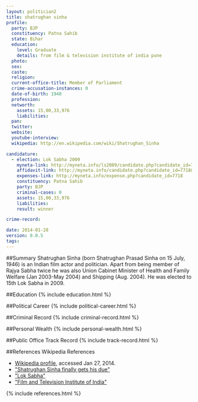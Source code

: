 ```yaml
---
layout: politician2
title: shatrughan sinha
profile: 
  party: BJP
  constituency: Patna Sahib
  state: Bihar
  education: 
    level: Graduate
    details: from film & television institute of india pune
  photo: 
  sex: 
  caste: 
  religion: 
  current-office-title: Member of Parliament
  crime-accusation-instances: 0
  date-of-birth: 1948
  profession: 
  networth: 
    assets: 15,00,33,976
    liabilities: 
  pan: 
  twitter: 
  website: 
  youtube-interview: 
  wikipedia: http://en.wikipedia.com/wiki/Shatrughan_Sinha

candidature: 
  - election: Lok Sabha 2009
    myneta-link: http://myneta.info/ls2009/candidate.php?candidate_id=7718
    affidavit-link: http://myneta.info/candidate.php?candidate_id=7718&scan=original
    expenses-link: http://myneta.info/expense.php?candidate_id=7718
    constituency: Patna Sahib 
    party: BJP
    criminal-cases: 0
    assets: 15,00,33,976
    liabilities: 
    result: winner 

crime-record: 

date: 2014-01-28
version: 0.0.5
tags: 
---
```

##Summary
Shatrughan Sinha (born Shatrughan Prasad Sinha on 15 July, 1946) is an Indian film actor and politician. Apart from being member of Rajya Sabha twice he was also Union Cabinet Minister of Health and Family Welfare (Jan 2003-May 2004) and Shipping (Aug. 2004). He was elected to 15th Lok Sabha in 2009.




##Education
{% include education.html %}


##Political Career
{% include political-career.html %}


##Criminal Record
{% include criminal-record.html %}


##Personal Wealth
{% include personal-wealth.html %}


##Public Office Track Record
{% include track-record.html %}


##References
Wikipedia References
- [Wikipedia profile]({{page.profile.wikipedia}}), accessed Jan 27, 2014.
- ["Shatrughan Sinha finally gets his due"][wiki1]
- ["Lok Sabha"][wiki2]
- ["Film and Television Institute of India"][wiki3]

[wiki1]: http://articles.timesofindia.indiatimes.com/2002-07-01/india/27289811_1_shatrughan-sinha-union-cabinet-bjp
[wiki2]: http://164.100.47.132/LssNew/Members/Biography.aspx?mpsno=4468
[wiki3]: http://www.ftiindia.com/


{% include references.html %}